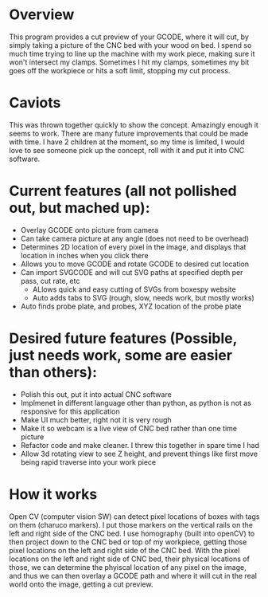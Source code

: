 # Overview
This program provides a cut preview of your GCODE, where it will cut, by simply taking a picture of the CNC bed with your wood on bed.
I spend so much time trying to line up the machine with my work piece, making sure it won't intersect my clamps.
Sometimes I hit my clamps, sometimes my bit goes off the workpiece or hits a soft limit, stopping my cut process.

# Caviots

This was thrown together quickly to show the concept.  Amazingly enough it seems to work.
There are many future improvements that could be made with time.
I have 2 children at the moment, so my time is limited, I would love to see someone pick up the concept, roll with it and put it into CNC software.

# Current features (all not pollished out, but mached up):
* Overlay GCODE onto picture from camera
* Can take camera picture at any angle (does not need to be overhead)
* Determines 2D location of every pixel in the image, and displays that location in inches when you click there
* Allows you to move GCODE and rotate GCODE to desired cut location
* Can import SVGCODE and will cut SVG paths at specified depth per pass, cut rate, etc
   * ALlows quick and easy cutting of SVGs from boxespy website
   * Auto adds tabs to SVG (rough, slow, needs work, but mostly works)
* Auto finds probe plate, and probes, XYZ location of the probe plate

# Desired future features (Possible, just needs work, some are easier than others):
* Polish this out, put it into actual CNC software
* Implmenet in different language other than python, as python is not as responsive for this application
* Make UI much better, right not it is very rough
* Make it so webcam is a live view of CNC bed rather than one time picture
* Refactor code and make cleaner.  I threw this together in spare time I had
* Allow 3d rotating view to see Z height, and prevent things like first move being rapid traverse into your work piece


# How it works
Open CV (computer vision SW) can detect pixel locations of boxes with tags on them (charuco markers).
I put those markers on the vertical rails on the left and right side of the CNC bed.
I use homography (built into openCV) to then project down to the CNC bed or top of my workpiece, getting those pixel locations on the left and right side of the CNC bed.
With the pixel locations on the left and right side of CNC bed, their physical locations of those, we can determine the phyiscal location of any pixel on the image,
and thus we can then overlay a GCODE path and where it will cut in the real world onto the image, getting a cut preview.
